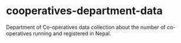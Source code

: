 # cooperatives-department-data
Department of Co-operatives data collection about the number of co-operatives running and registered in Nepal.
